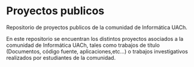 # Proyectos publicos
Repositorio de proyectos publicos de la comunidad de Informática UACh. 

En este repositorio se encuentran los distintos proyectos asociados a la comunidad de Informática UACh, tales como trabajos de título (Documentos, código fuente, aplicaciones,etc...) o trabajos investigativos realizados por estudiantes de la comunidad. 

